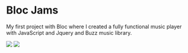 <h1>Bloc Jams</h1>

My first project with Bloc where I created a fully functional music player with JavaScript and Jquery and Buzz music library.




<img src="https://camo.githubusercontent.com/c8c3ba71be93f8ce1c6501323c817e79c31415ba/68747470733a2f2f707265766965772e6962622e636f2f6e41304843462f626c6f636a616d732e706e67">

<img src="https://camo.githubusercontent.com/ccf2d1dbf264515e1be5b43d74fa555b01a18493/68747470733a2f2f707265766965772e6962622e636f2f6d6465357a762f616c62756d706167652e706e67">

